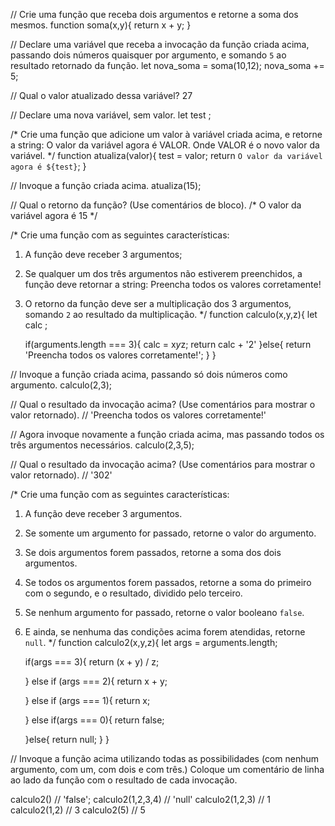 // Crie uma função que receba dois argumentos e retorne a soma dos mesmos.
  function soma(x,y){
    return x + y;
  }

// Declare uma variável que receba a invocação da função criada acima, passando dois números quaisquer por argumento, e somando `5` ao resultado retornado da função.
  let nova_soma = soma(10,12);
  nova_soma += 5;

// Qual o valor atualizado dessa variável?
  27

// Declare uma nova variável, sem valor.
  let test ;

/*
Crie uma função que adicione um valor à variável criada acima, e retorne a string:
    O valor da variável agora é VALOR.
Onde VALOR é o novo valor da variável.
*/
  function atualiza(valor){
    test = valor;
    return `O valor da variável agora é ${test}`;
  }

// Invoque a função criada acima.
  atualiza(15);

// Qual o retorno da função? (Use comentários de bloco).
  /*
    O valor da variável agora é 15
  */

/*
Crie uma função com as seguintes características:
1. A função deve receber 3 argumentos;
2. Se qualquer um dos três argumentos não estiverem preenchidos, a função deve retornar a string:
    Preencha todos os valores corretamente!
3. O retorno da função deve ser a multiplicação dos 3 argumentos, somando `2` ao resultado da multiplicação.
*/
  function calculo(x,y,z){
    let calc ;

    if(arguments.length === 3){
      calc = x*y*z;
      return calc + '2'
    }else{
      return 'Preencha todos os valores corretamente!';
    }
  }

// Invoque a função criada acima, passando só dois números como argumento.
  calculo(2,3);

// Qual o resultado da invocação acima? (Use comentários para mostrar o valor retornado).
  // 'Preencha todos os valores corretamente!'

// Agora invoque novamente a função criada acima, mas passando todos os três argumentos necessários.
  calculo(2,3,5);

// Qual o resultado da invocação acima? (Use comentários para mostrar o valor retornado).
  // '302'

/*
Crie uma função com as seguintes características:
1. A função deve receber 3 argumentos.
2. Se somente um argumento for passado, retorne o valor do argumento.
3. Se dois argumentos forem passados, retorne a soma dos dois argumentos.
4. Se todos os argumentos forem passados, retorne a soma do primeiro com o segundo, e o resultado, dividido pelo terceiro.
5. Se nenhum argumento for passado, retorne o valor booleano `false`.
6. E ainda, se nenhuma das condições acima forem atendidas, retorne `null`.
*/
  function calculo2(x,y,z){
    let args = arguments.length;
    
    if(args === 3){ 
      return (x + y) / z; 

    } else if (args === 2){
      return x + y;

    } else if (args === 1){
      return x;

    } else if(args === 0){
      return false;

    }else{
      return null;
    }
  }

// Invoque a função acima utilizando todas as possibilidades (com nenhum argumento, com um, com dois e com três.) Coloque um comentário de linha ao lado da função com o resultado de cada invocação.

  calculo2()        // 'false';
  calculo2(1,2,3,4) // 'null'
  calculo2(1,2,3)   // 1
  calculo2(1,2)     // 3
  calculo2(5)       // 5
